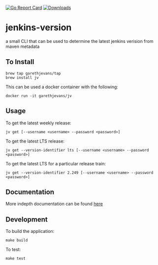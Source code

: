 [![Go Report Card](https://goreportcard.com/badge/github.com/garethjevans/jenkins-version)](https://goreportcard.com/report/github.com/garethjevans/jenkins-version)
[![Downloads](https://img.shields.io/github/downloads/garethjevans/jenkins-version/total.svg)]()

# jenkins-version

a small CLI that can be used to determine the latest jenkins verision from maven metadata

## To Install

```
brew tap garethjevans/tap
brew install jv
```

This can be used a docker container with the following:

```
docker run -it garethjevans/jv
```

## Usage

To get the latest weekly release:

```
jv get [--username <username> --password <password>]
```

To get the latest LTS release:

```
jv get --version-identifier lts [--username <username> --password <password>]
```

To get the latest LTS for a particular release train:

```
jv get --version-identifier 2.249 [--username <username> --password <password>]
```

## Documentation

More indepth documentation can be found [here](./docs/jv.md)

## Development

To build the application:

```
make build
```

To test:

```
make test
```
